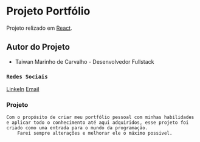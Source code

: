 # Projeto  Portfólio 

Projeto relizado em [React](https://github.com/facebook/create-react-app).

## Autor do Projeto

* Taiwan Marinho de Carvalho - Desenvolvedor Fullstack

### `Redes Sociais`

[LinkeIn](https://www.linkedin.com/in/taiwan-marinho-de-carvalho-313116110/)
[Email](clownser1994@gmail.com)

### Projeto

    Com o propósito de criar meu portfólio pessoal com minhas habilidades e aplicar todo o conhecimento até aqui adquiridos, esse projeto foi criado como uma entrada para o mundo da programação.
        Farei sempre alterações e melhorar ele o máximo possivel.
